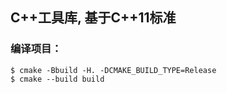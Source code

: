 ## C++工具库, 基于C++11标准

### 编译项目：

```shell
$ cmake -Bbuild -H. -DCMAKE_BUILD_TYPE=Release  
$ cmake --build build
```
